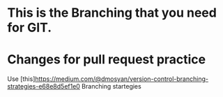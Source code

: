 # This is the Branching that you need for GIT.
# Changes for pull request practice

Use [this]https://medium.com/@dmosyan/version-control-branching-strategies-e68e8d5ef1e0 Branching startegies
